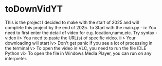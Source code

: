 # toDownVidYT
This is the project I decided to make with the start of 2025 and will complete this project by the end of 2025.
To Start with the main.py -
i> You need to first enter the detail of video for e.g. location,name,etc. Try syntax - video
ii> You need to paste the URL(s) of specific video. 
iii> Your downloading will start
iv> Don't get panic if you see a lot of processing in the terminal
v> To open the video in VLC, you need to run the file IDLE Python
vi> To open the file in Windows Media Player, you can run on any interpreter.
